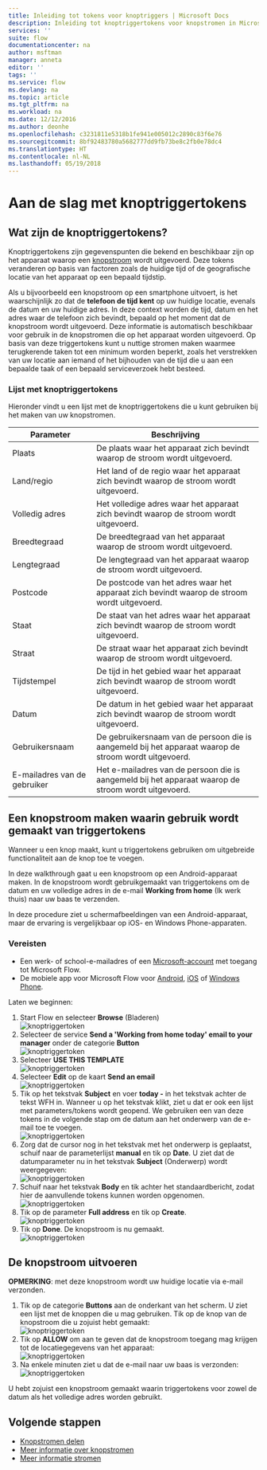 ```yaml
---
title: Inleiding tot tokens voor knoptriggers | Microsoft Docs
description: Inleiding tot knoptriggertokens voor knopstromen in Microsoft.
services: ''
suite: flow
documentationcenter: na
author: msftman
manager: anneta
editor: ''
tags: ''
ms.service: flow
ms.devlang: na
ms.topic: article
ms.tgt_pltfrm: na
ms.workload: na
ms.date: 12/12/2016
ms.author: deonhe
ms.openlocfilehash: c3231811e5318b1fe941e005012c2890c83f6e76
ms.sourcegitcommit: 8bf92483780a5682777dd9fb73be8c2fb0e78dc4
ms.translationtype: HT
ms.contentlocale: nl-NL
ms.lasthandoff: 05/19/2018
---
```

# <a name="get-started-with-button-trigger-tokens"></a>Aan de slag met knoptriggertokens
## <a name="what-are-button-trigger-tokens"></a>Wat zijn de knoptriggertokens?
Knoptriggertokens zijn gegevenspunten die bekend en beschikbaar zijn op het apparaat waarop een [knopstroom](introduction-to-button-flows.md) wordt uitgevoerd. Deze tokens veranderen op basis van factoren zoals de huidige tijd of de geografische locatie van het apparaat op een bepaald tijdstip.  

Als u bijvoorbeeld een knopstroom op een smartphone uitvoert, is het waarschijnlijk zo dat de **telefoon de tijd kent** op uw huidige locatie, evenals de datum en uw huidige adres. In deze context worden de tijd, datum en het adres waar de telefoon zich bevindt, bepaald op het moment dat de knopstroom wordt uitgevoerd. Deze informatie is automatisch beschikbaar voor gebruik in de knopstromen die op het apparaat worden uitgevoerd. Op basis van deze triggertokens kunt u nuttige stromen maken waarmee terugkerende taken tot een minimum worden beperkt, zoals het verstrekken van uw locatie aan iemand of het bijhouden van de tijd die u aan een bepaalde taak of een bepaald serviceverzoek hebt besteed.

### <a name="list-of-button-trigger-tokens"></a>Lijst met knoptriggertokens
Hieronder vindt u een lijst met de knoptriggertokens die u kunt gebruiken bij het maken van uw knopstromen.

| Parameter | Beschrijving |
| --- | --- |
| Plaats |De plaats waar het apparaat zich bevindt waarop de stroom wordt uitgevoerd. |
| Land/regio |Het land of de regio waar het apparaat zich bevindt waarop de stroom wordt uitgevoerd. |
| Volledig adres |Het volledige adres waar het apparaat zich bevindt waarop de stroom wordt uitgevoerd. |
| Breedtegraad |De breedtegraad van het apparaat waarop de stroom wordt uitgevoerd. |
| Lengtegraad |De lengtegraad van het apparaat waarop de stroom wordt uitgevoerd. |
| Postcode |De postcode van het adres waar het apparaat zich bevindt waarop de stroom wordt uitgevoerd. |
| Staat |De staat van het adres waar het apparaat zich bevindt waarop de stroom wordt uitgevoerd. |
| Straat |De straat waar het apparaat zich bevindt waarop de stroom wordt uitgevoerd. |
| Tijdstempel |De tijd in het gebied waar het apparaat zich bevindt waarop de stroom wordt uitgevoerd. |
| Datum |De datum in het gebied waar het apparaat zich bevindt waarop de stroom wordt uitgevoerd. |
| Gebruikersnaam |De gebruikersnaam van de persoon die is aangemeld bij het apparaat waarop de stroom wordt uitgevoerd. |
| E-mailadres van de gebruiker |Het e-mailadres van de persoon die is aangemeld bij het apparaat waarop de stroom wordt uitgevoerd. |

## <a name="create-a-button-flow-that-uses-trigger-tokens"></a>Een knopstroom maken waarin gebruik wordt gemaakt van triggertokens
Wanneer u een knop maakt, kunt u triggertokens gebruiken om uitgebreide functionaliteit aan de knop toe te voegen.

In deze walkthrough gaat u een knopstroom op een Android-apparaat maken. In de knopstroom wordt gebruikgemaakt van triggertokens om de datum en uw volledige adres in de e-mail **Working from home** (Ik werk thuis) naar uw baas te verzenden.

In deze procedure ziet u schermafbeeldingen van een Android-apparaat, maar de ervaring is vergelijkbaar op iOS- en Windows Phone-apparaten.

### <a name="prerequisites"></a>Vereisten
* Een werk- of school-e-mailadres of een [Microsoft-account](https://account.microsoft.com/about?refd=www.microsoft.com) met toegang tot Microsoft Flow.
* De mobiele app voor Microsoft Flow voor [Android](https://aka.ms/flowmobiledocsandroid), [iOS](https://aka.ms/flowmobiledocsios) of [Windows Phone](https://aka.ms/flowmobilewindows).

Laten we beginnen:

1. Start Flow en selecteer **Browse**  (Bladeren)  
   ![knoptriggertoken](./media/introduction-to-button-trigger-tokens/1.png)  
2. Selecteer de service **Send a 'Working from home today' email to your manager** onder de categorie **Button**   
   ![knoptriggertoken](./media/introduction-to-button-trigger-tokens/2.png)  
3. Selecteer **USE THIS TEMPLATE**  
   ![knoptriggertoken](./media/introduction-to-button-trigger-tokens/3.png)  
4. Selecteer **Edit** op de kaart **Send an email**  
   ![knoptriggertoken](./media/introduction-to-button-trigger-tokens/3-5.png)  
5. Tik op het tekstvak **Subject** en voer **today -** in het tekstvak achter de tekst WFH in. Wanneer u op het tekstvak klikt, ziet u dat er ook een lijst met parameters/tokens wordt geopend. We gebruiken een van deze tokens in de volgende stap om de datum aan het onderwerp van de e-mail toe te voegen.  
   ![knoptriggertoken](./media/introduction-to-button-trigger-tokens/4.png)  
6. Zorg dat de cursor nog in het tekstvak met het onderwerp is geplaatst, schuif naar de parameterlijst **manual** en tik op **Date**. U ziet dat de datumparameter nu in het tekstvak **Subject** (Onderwerp) wordt weergegeven:  
   ![knoptriggertoken](./media/introduction-to-button-trigger-tokens/6.png)  
7. Schuif naar het tekstvak **Body** en tik achter het standaardbericht, zodat hier de aanvullende tokens kunnen worden opgenomen.  
   ![knoptriggertoken](./media/introduction-to-button-trigger-tokens/7.png)  
8. Tik op de parameter **Full address** en tik op **Create**.  
   ![knoptriggertoken](./media/introduction-to-button-trigger-tokens/8.png)  
9. Tik op **Done**. De knopstroom is nu gemaakt.  
   ![knoptriggertoken](./media/introduction-to-button-trigger-tokens/9.png)  

## <a name="run-the-button-flow"></a>De knopstroom uitvoeren
**OPMERKING**: met deze knopstroom wordt uw huidige locatie via e-mail verzonden.  

1. Tik op de categorie **Buttons** aan de onderkant van het scherm. U ziet een lijst met de knoppen die u mag gebruiken. Tik op de knop van de knopstroom die u zojuist hebt gemaakt:  
   ![knoptriggertoken](./media/introduction-to-button-trigger-tokens/10.png)  
2. Tik op **ALLOW** om aan te geven dat de knopstroom toegang mag krijgen tot de locatiegegevens van het apparaat:  
   ![knoptriggertoken](./media/introduction-to-button-trigger-tokens/11.png)  
3. Na enkele minuten ziet u dat de e-mail naar uw baas is verzonden:  
   ![knoptriggertoken](./media/introduction-to-button-trigger-tokens/12.png)  

U hebt zojuist een knopstroom gemaakt waarin triggertokens voor zowel de datum als het volledige adres worden gebruikt. 

## <a name="next-steps"></a>Volgende stappen
* [Knopstromen delen](share-buttons.md)
* [Meer informatie over knopstromen](introduction-to-button-flows.md)  
* [Meer informatie stromen](guided-learning/get-started.yml?tutorial-step=1)

